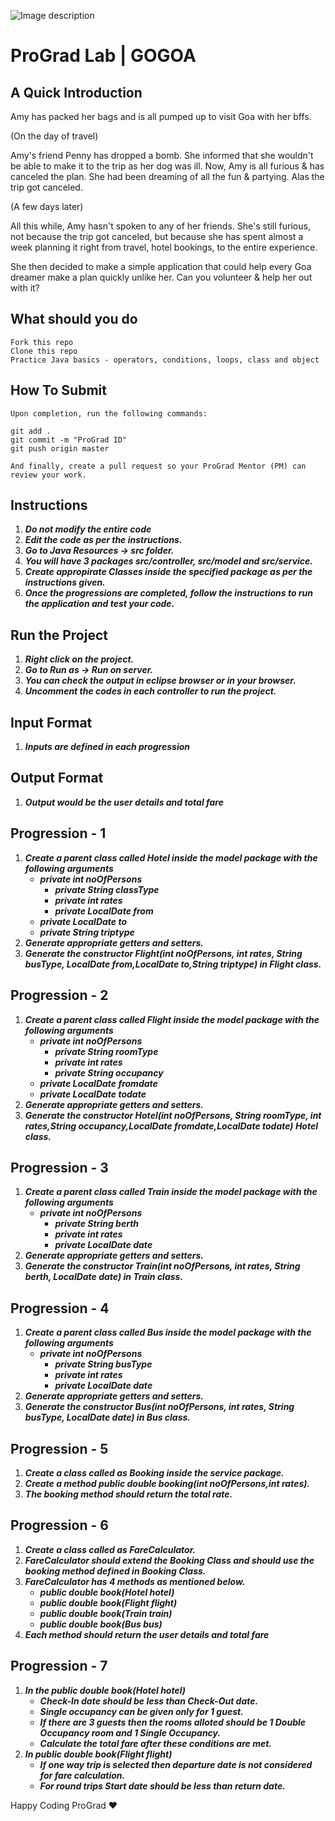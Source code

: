![Image description](https://i1.faceprep.in/ProGrad/face-logo-resized.png)

# ProGrad Lab | GOGOA

## A Quick Introduction

Amy has packed her bags and is all pumped up to visit Goa with her bffs. 

(On the day of travel)

Amy's friend Penny has dropped a bomb. She informed that she wouldn't be able to make it to the trip as her dog was ill. Now, Amy is all furious & has canceled the plan. She had been dreaming of all the fun & partying. Alas the trip got canceled. 

(A few days later)

All this while, Amy hasn't spoken to any of her friends. She's still furious, not because the trip got canceled, but because she has spent almost a week planning it right from travel, hotel bookings, to the entire experience. 

She then decided to make a simple application that could help every Goa dreamer make a plan quickly unlike her. Can you volunteer & help her out with it?


## What should you do
```
Fork this repo
Clone this repo
Practice Java basics - operators, conditions, loops, class and object
```

## How To Submit
```
Upon completion, run the following commands:

git add .
git commit -m "ProGrad ID"
git push origin master

And finally, create a pull request so your ProGrad Mentor (PM) can review your work.
```

## Instructions

1. ***Do not modify the entire code***
2. ***Edit the code as per the instructions.***
3. ***Go to Java Resources -> src folder.***
4. ***You will have 3 packages src/controller, src/model and src/service.***
5. ***Create appropirate Classes inside the specified package as per the instructions given.***
6. ***Once the progressions are completed, follow the instructions to run the application and test your code.***
 
## Run the Project
1. ***Right click on the project.***
2. ***Go to Run as -> Run on server.***
3. ***You can check the output in eclipse browser or in your browser.***
4. ***Uncomment the codes in each controller to run the project.***


## Input Format
1. ***Inputs are defined in each progression*** 

## Output Format
1. ***Output would be the user details and total fare***


## Progression - 1 
1. ***Create a parent class called Hotel inside the model package with the following arguments***
   - ***private int noOfPersons***
	  - ***private String classType***
	  - ***private int rates***
	  - ***private LocalDate from***
   - ***private LocalDate to***
   - ***private String triptype***
2. ***Generate appropriate getters and setters.***
3. ***Generate the constructor Flight(int noOfPersons, int rates, String busType, LocalDate from,LocalDate to,String triptype) in Flight class.***


## Progression - 2
1. ***Create a parent class called Flight inside the model package with the following arguments***
   - ***private int noOfPersons***
	  - ***private String roomType***
	  - ***private int rates***
	  - ***private String occupancy***
   - ***private LocalDate fromdate***
   - ***private LocalDate todate***
2. ***Generate appropriate getters and setters.***
3. ***Generate the constructor Hotel(int noOfPersons, String roomType, int rates,String occupancy,LocalDate fromdate,LocalDate todate) Hotel class.***

## Progression - 3
1. ***Create a parent class called Train inside the model package with the following arguments***
   - ***private int noOfPersons***
	  - ***private String berth***
	  - ***private int rates***
	  - ***private LocalDate date***
2. ***Generate appropriate getters and setters.***
3. ***Generate the constructor Train(int noOfPersons, int rates, String berth, LocalDate date) in Train class.***

## Progression - 4
1. ***Create a parent class called Bus inside the model package with the following arguments***
   - ***private int noOfPersons***
	  - ***private String busType***
	  - ***private int rates***
	  - ***private LocalDate date***
2. ***Generate appropriate getters and setters.***
3. ***Generate the constructor Bus(int noOfPersons, int rates, String busType, LocalDate date) in Bus class.***

## Progression - 5
1. ***Create a class called as Booking inside the service package.***
2. ***Create a method public double booking(int noOfPersons,int rates).***
3. ***The booking method should return the total rate.***

## Progression - 6
1. ***Create a class called as FareCalculator.***
2. ***FareCalculator should extend the Booking Class and should use the booking method defined in Booking Class.***
3. ***FareCalculator has 4 methods as mentioned below.***
   - ***public double book(Hotel hotel)***
   - ***public double book(Flight flight)***
   - ***public double book(Train train)***
   - ***public double book(Bus bus)***
4. ***Each method should return the user details and total fare***

## Progression - 7
1. ***In the public double book(Hotel hotel)***
   - ***Check-In date should be less than Check-Out date.***
   - ***Single occupancy can be given only for 1 guest.***
   - ***If there are 3 guests then the rooms alloted should be 1 Double Occupancy room and 1 Single Occupancy.***
   - ***Calculate the total fare after these conditions are met.***
2. ***In public double book(Flight flight)***
   - ***If one way trip is selected then departure date is not considered for fare calculation.***
   - ***For round trips Start date should be less than return date.***


Happy Coding ProGrad ❤️
